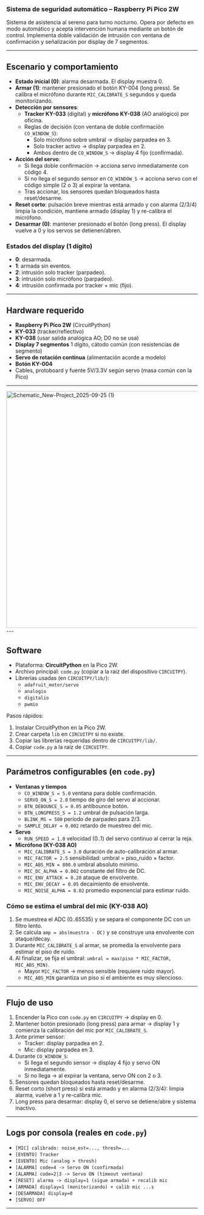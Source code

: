 ### Sistema de seguridad automático – Raspberry Pi Pico 2W

Sistema de asistencia al sereno para turno nocturno. Opera por defecto en modo automático y acepta intervención humana mediante un botón de control. Implementa doble validación de intrusión con ventana de confirmación y señalización por display de 7 segmentos.

---

## Escenario y comportamiento
- **Estado inicial (0)**: alarma desarmada. El display muestra 0.
- **Armar (1)**: mantener presionado el botón KY-004 (long press). Se calibra el micrófono durante `MIC_CALIBRATE_S` segundos y queda monitorizando.
- **Detección por sensores**:
  - **Tracker KY-033** (digital) y **micrófono KY-038** (AO analógico) por oficina.
  - Reglas de decisión (con ventana de doble confirmación `CO_WINDOW_S`):
    - Solo micrófono sobre umbral → display parpadea en 3.
    - Solo tracker activo → display parpadea en 2.
    - Ambos dentro de `CO_WINDOW_S` → display 4 fijo (confirmada).
- **Acción del servo**:
  - Si llega doble confirmación → acciona servo inmediatamente con código 4.
  - Si no llega el segundo sensor en `CO_WINDOW_S` → acciona servo con el código simple (2 o 3) al expirar la ventana.
  - Tras accionar, los sensores quedan bloqueados hasta reset/desarme.
- **Reset corto**: pulsación breve mientras está armado y con alarma (2/3/4) limpia la condición, mantiene armado (display 1) y re-calibra el micrófono.
- **Desarmar (0)**: mantener presionado el botón (long press). El display vuelve a 0 y los servos se detienen/abren.

### Estados del display (1 dígito)
- **0**: desarmada.
- **1**: armada sin eventos.
- **2**: intrusión solo tracker (parpadeo).
- **3**: intrusión solo micrófono (parpadeo).
- **4**: intrusión confirmada por tracker + mic (fijo).

---

## Hardware requerido
- **Raspberry Pi Pico 2W** (CircuitPython)
- **KY-033** (tracker/reflectivo)
- **KY-038** (usar salida analógica AO; D0 no se usa)
- **Display 7 segmentos** 1 dígito, cátodo común (con resistencias de segmento)
- **Servo de rotación continua** (alimentación acorde a modelo)
- **Botón KY-004**
- Cables, protoboard y fuente 5V/3.3V según servo (masa común con la Pico)

---
<img width="933" height="621" alt="Schematic_New-Project_2025-09-25 (1)" src="https://github.com/user-attachments/assets/7f302132-1c08-4378-936e-55cb675c635f" />
---

## Software
- Plataforma: **CircuitPython** en la Pico 2W.
- Archivo principal: `code.py` (copiar a la raíz del dispositivo `CIRCUITPY`).
- Librerías usadas (en `CIRCUITPY/lib/`):
  - `adafruit_motor/servo`
  - `analogio`
  - `digitalio`
  - `pwmio`

Pasos rápidos:
1) Instalar CircuitPython en la Pico 2W.
2) Crear carpeta `lib` en `CIRCUITPY` si no existe.
3) Copiar las librerías requeridas dentro de `CIRCUITPY/lib/`.
4) Copiar `code.py` a la raíz de `CIRCUITPY`.

---

## Parámetros configurables (en `code.py`)
- **Ventanas y tiempos**
  - `CO_WINDOW_S = 5.0` ventana para doble confirmación.
  - `SERVO_ON_S = 2.0` tiempo de giro del servo al accionar.
  - `BTN_DEBOUNCE_S = 0.05` antibounce botón.
  - `BTN_LONGPRESS_S = 1.2` umbral de pulsación larga.
  - `BLINK_MS = 500` período de parpadeo para 2/3.
  - `SAMPLE_DELAY = 0.002` retardo de muestreo del mic.
- **Servo**
  - `RUN_SPEED = 1.0` velocidad (0..1) del servo continuo al cerrar la reja.
- **Micrófono (KY-038 AO)**
  - `MIC_CALIBRATE_S = 3.0` duración de auto-calibración al armar.
  - `MIC_FACTOR = 2.5` sensibilidad: umbral = piso_ruido × factor.
  - `MIC_ABS_MIN = 800.0` umbral absoluto mínimo.
  - `MIC_DC_ALPHA = 0.002` constante del filtro de DC.
  - `MIC_ENV_ATTACK = 0.20` ataque de envolvente.
  - `MIC_ENV_DECAY = 0.05` decaimiento de envolvente.
  - `MIC_NOISE_ALPHA = 0.02` promedio exponencial para estimar ruido.

### Cómo se estima el umbral del mic (KY-038 AO)
1) Se muestrea el ADC (0..65535) y se separa el componente DC con un filtro lento.
2) Se calcula `amp = abs(muestra - DC)` y se construye una envolvente con ataque/decay.
3) Durante `MIC_CALIBRATE_S` al armar, se promedia la envolvente para estimar el piso de ruido.
4) Al finalizar, se fija el umbral: `umbral = max(piso * MIC_FACTOR, MIC_ABS_MIN)`.
   - Mayor `MIC_FACTOR` → menos sensible (requiere ruido mayor).
   - `MIC_ABS_MIN` garantiza un piso si el ambiente es muy silencioso.

---

## Flujo de uso
1) Encender la Pico con `code.py` en `CIRCUITPY` → display en 0.
2) Mantener botón presionado (long press) para armar → display 1 y comienza la calibración del mic por `MIC_CALIBRATE_S`.
3) Ante primer sensor:
   - Tracker: display parpadea en 2.
   - Mic: display parpadea en 3.
4) Durante `CO_WINDOW_S`:
   - Si llega el segundo sensor → display 4 fijo y servo ON inmediatamente.
   - Si no llega → al expirar la ventana, servo ON con 2 o 3.
5) Sensores quedan bloqueados hasta reset/desarme.
6) Reset corto (short press) si está armado y en alarma (2/3/4): limpia alarma, vuelve a 1 y re-calibra mic.
7) Long press para desarmar: display 0, el servo se detiene/abre y sistema inactivo.

---

## Logs por consola (reales en `code.py`)
- `[MIC] calibrado: noise_est=..., thresh=...`
- `[EVENTO] Tracker`
- `[EVENTO] Mic (analog > thresh)`
- `[ALARMA] code=4 -> Servo ON (confirmada)`
- `[ALARMA] code=2|3 -> Servo ON (timeout ventana)`
- `[RESET] alarma -> display=1 (sigue armada) + recalib mic`
- `[ARMADA] display=1 (monitorizando) + calib mic ...s`
- `[DESARMADA] display=0`
- `[SERVO] OFF`

---
